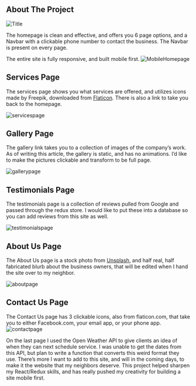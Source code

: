 ## About The Project
![Title](NavbarSS.png)

The homepage is clean and effective, and offers you 6 page options, and a Navbar with a clickable phone number to contact the business. The Navbar is present on every page.

The entire site is fully responsive, and built mobile first.
![MobileHomepage](mobilehomepage.png)

## Services Page
The services page shows you what services are offered, and utilizes icons made by Freepik, downloaded from [Flaticon](https://www.flaticon.com/). There is also a link to take you back to the homepage.

![servicespage](services.png)

## Gallery Page
The gallery link takes you to a collection of images of the company’s work. As of writing this article, the gallery is static, and has no animations. I’d like to make the pictures clickable and transform to be full page.

![gallerypage](gallery.png)

## Testimonials Page
The testimonials page is a collection of reviews pulled from Google and passed through the redux store. I would like to put these into a database so you can add reviews from this site as well.

![testimonialspage](testimonials.png)

## About Us Page
The About Us page is a stock photo from [Unsplash](https://www.unsplash.com), and half real, half fabricated blurb about the business owners, that will be edited when I hand the site over to my neighbor.

![aboutpage](aboutus.png)

## Contact Us Page
The Contact Us page has 3 clickable icons, also from flaticon.com, that take you to either Facebook.com, your email app, or your phone app.
![contactpage](contact.png)


On the last page I used the Open Weather API to give clients an idea of when they can next schedule service. I was unable to get the dates from this API, but plan to write a function that converts this weird format they use.
There’s more I want to add to this site, and will in the coming days, to make it the website that my neighbors deserve. This project helped sharpen my React/Redux skills, and has really pushed my creativity for building a site mobile first.